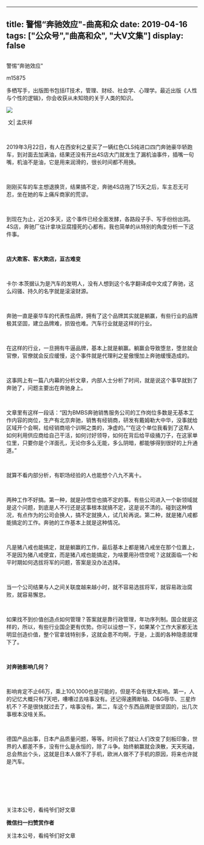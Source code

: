 
---
title:   警惕“奔驰效应&quot;-曲高和众
date: 2019-04-16
tags: ["公众号","曲高和众", "大V文集"]
display: false
---


## 



警惕“奔驰效应&quot;




m15875




多栖写手，出版图书包括IT技术，管理、财经、社会学、心理学。最近出版《人性与个性的逻辑》，你会收获从未知晓的关于人类的知识。


<img class="rich_pages" data-ratio="0.7949101796407185" data-s="300,640" src="https://mmbiz.qpic.cn/mmbiz_jpg/fxGMiaL5Zj1iaaIeXVxicYgwic57FWCJvtCHiboKBF63riaceyLL4TSmSRVBXxZnMiaRRx1F7u1QlticKau9s4LczQToNg/640?wx_fmt=jpeg" data-type="jpeg" data-w="668" style=""/>

&nbsp;文| 孟庆祥



&nbsp;

2019年3月22日，有人在西安利之星买了一辆红色CLS纯进口四门奔驰豪华轿跑车，到对面去加满油，结果还没有开出4S店大门就发生了漏机油事件，插嘴一句嘴，机油不是油，它是用来润滑的，很长时间都不用换。

&nbsp;

刚刚买车的车主想退换货，结果搞不定，奔驰4S店拖了15天之后，车主忍无可忍，坐在她的车上痛斥商家的荒谬。

&nbsp;

到现在为止，近20多天，这个事件已经全面发酵，各路段子手、写手纷纷出洞。4S店，奔驰厂估计拿块豆腐撞死的心都有。我也简单的从特别的角度分析一下这件事。

&nbsp;

**店大欺客、客大欺店，亘古难变**

&nbsp;

卡尔·本茨据认为是汽车的发明人，没有人想到这个名字翻译成中文成了奔驰，这么闷骚、持久的名字就是滚滚财源。

&nbsp;

奔驰一直是豪华车的代表性品牌，拥有了这个品牌其实就是躺赢，有些行业的品牌极其坚固，建立品牌难，损毁也难。汽车行业就是这样的行业。

&nbsp;

在这样的行业，一旦拥有牛逼品牌，基本上就是躺赢。躺赢会导致堕怠，堕怠就会官僚，官僚就会反应缓慢，这个事件就是代理利之星傲慢加上奔驰缓慢造成的。

&nbsp;

这事网上有一篇八内幕的分析文章，内部人士分析了时间，就是说这个事早就到了奔驰了，问题主要出在奔驰身上。

&nbsp;

文章里有这样一段话：“因为BMBS奔驰销售服务公司的工作岗位多数是无基本工作内容的岗位，生产有北京奔驰，销售有经销商，研发有戴姆勒大中华，没事就给区域开个会啊，给经销商培个训啊之类的，净虚的。”“在这个单位我看到了这帮人如何利用供应商给自己干活，如何讨好领导，如何在背后给平级捅刀子，在这家单位里，只要你是个洋面孔，无论你多么无能，多么阴暗，都能够得到很好的上升通道。”

&nbsp;

就算不看内部分析，有职场经验的人也能想个八九不离十。

&nbsp;

两种工作不好搞。第一种，就是孙悟空也搞不定的事。有些公司进入一个新领域就是这个问题，到底是人不行还是这事根本就搞不定，这是说不清的。碰到这种情况，有点作为的公司会换人，搞不定就换人，试几轮再说。第二种，就是猪八戒都能搞定的工作。奔驰的工作基本上就是这种情况。

&nbsp;

凡是猪八戒也能搞定，就是躺赢的工作，最后基本上都是猪八戒坐在那个位置上，不是因为猪八戒便宜，而是猪八戒也能搞定，为啥要用孙悟空呢？这就面临一个和平时期如何选拔将军的问题，答案是没办法选择。

&nbsp;

当一个公司结果与人之间关联度越来越小时，就不容易选拔将军，就容易政治腐败，就容易懈怠。

&nbsp;

如果找不到价值创造点如何管理？答案就是靠行政管理，年功序列制。国企就是这样的，所以，有些行业国企更有优势。你可以设想一下，如果某个工作大家都无法明显创造价值，整个官拿钱特别多，这就会患不均啊，于是，上面的各种隐患就埋下了。

&nbsp;

**对奔驰影响几何？**

&nbsp;

影响肯定不止66万，乘上100,1000也是可能的，但是不会有很大影响。第一，人的记忆大概只有7天吧，嘈嘈过去啥事没有。还记得速腾断轴、D&amp;G辱华、三星炸机不？不是很快就过去了，啥事没有。第二，车这个东西品牌是很坚固的，出几次事根本没啥关系。

&nbsp;

德国产品出事，日本产品质量问题，等等。时间长了就让人们改变了刻板印象，世界的人都差不多，没有什么是永恒的，除了斗争。始终躺赢就会涣散，天天死磕，总会熬出个头，这就是日本人做不了手机，欧洲人做不了手机的原因，将来也许就是汽车。

&nbsp;

&nbsp;

&nbsp;



关注本公号，看纯爷们好文章


**微信扫一扫赞赏作者**






关注本公号，看纯爷们好文章








